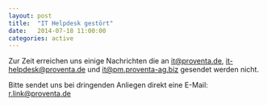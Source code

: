 ```yaml
---
layout: post
title:  "IT Helpdesk gestört"
date:   2014-07-18 11:00:00
categories: active
---
```

Zur Zeit erreichen uns einige Nachrichten die an it@proventa.de, it-helpdesk@proventa.de und it@pm.proventa-ag.biz gesendet werden nicht.

Bitte sendet uns bei dringenden Anliegen direkt eine E-Mail: r.link@proventa.de
